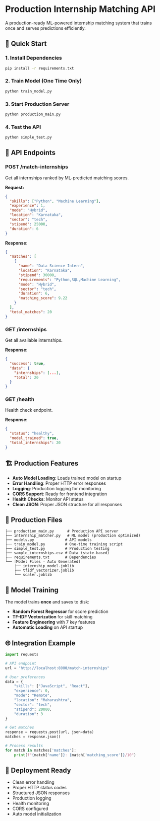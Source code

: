 # Production Internship Matching API

A production-ready ML-powered internship matching system that trains once and serves predictions efficiently.

## 🚀 Quick Start

### 1. Install Dependencies

```bash
pip install -r requirements.txt
```

### 2. Train Model (One Time Only)

```bash
python train_model.py
```

### 3. Start Production Server

```bash
python production_main.py
```

### 4. Test the API

```bash
python simple_test.py
```

## 📡 API Endpoints

### POST /match-internships

Get all internships ranked by ML-predicted matching scores.

**Request:**

```json
{
  "skills": ["Python", "Machine Learning"],
  "experience": 1,
  "mode": "Hybrid",
  "location": "Karnataka",
  "sector": "tech",
  "stipend": 25000,
  "duration": 6
}
```

**Response:**

```json
{
  "matches": [
    {
      "name": "Data Science Intern",
      "location": "Karnataka",
      "stipend": 30000,
      "requirements": "Python,SQL,Machine Learning",
      "mode": "Hybrid",
      "sector": "tech",
      "duration": 6,
      "matching_score": 9.22
    }
  ],
  "total_matches": 20
}
```

### GET /internships

Get all available internships.

**Response:**

```json
{
  "success": true,
  "data": {
    "internships": [...],
    "total": 20
  }
}
```

### GET /health

Health check endpoint.

**Response:**

```json
{
  "status": "healthy",
  "model_trained": true,
  "total_internships": 20
}
```

## 🏗️ Production Features

- **Auto Model Loading**: Loads trained model on startup
- **Error Handling**: Proper HTTP error responses
- **Logging**: Production logging for monitoring
- **CORS Support**: Ready for frontend integration
- **Health Checks**: Monitor API status
- **Clean JSON**: Proper JSON structure for all responses

## 📁 Production Files

```
├── production_main.py      # Production API server
├── internship_matcher.py   # ML model (production optimized)
├── models.py              # API models
├── train_model.py         # One-time training script
├── simple_test.py         # Production testing
├── sample_internships.csv # Data (state-based)
├── requirements.txt       # Dependencies
└── [Model Files - Auto Generated]
    ├── internship_model.joblib
    ├── tfidf_vectorizer.joblib
    └── scaler.joblib
```

## 🔧 Model Training

The model trains **once** and saves to disk:

- **Random Forest Regressor** for score prediction
- **TF-IDF Vectorization** for skill matching
- **Feature Engineering** with 7 key features
- **Automatic Loading** on API startup

## 🌐 Integration Example

```python
import requests

# API endpoint
url = "http://localhost:8000/match-internships"

# User preferences
data = {
    "skills": ["JavaScript", "React"],
    "experience": 0,
    "mode": "Remote",
    "location": "Maharashtra",
    "sector": "tech",
    "stipend": 20000,
    "duration": 3
}

# Get matches
response = requests.post(url, json=data)
matches = response.json()

# Process results
for match in matches['matches']:
    print(f"{match['name']}: {match['matching_score']}/10")
```

## 🚀 Deployment Ready

- Clean error handling
- Proper HTTP status codes
- Structured JSON responses
- Production logging
- Health monitoring
- CORS configured
- Auto model initialization
